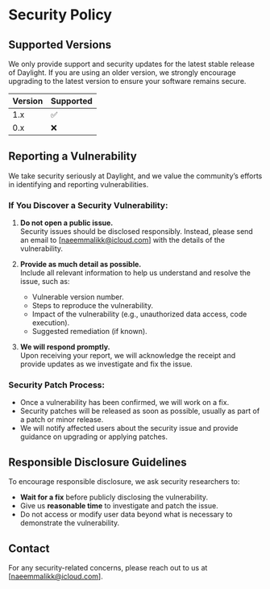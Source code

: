# Security Policy

## Supported Versions

We only provide support and security updates for the latest stable release of Daylight. If you are using an older version, we strongly encourage upgrading to the latest version to ensure your software remains secure.

| Version | Supported          |
| ------- | ------------------ |
| 1.x     | :white_check_mark:  |
| 0.x     | :x:                |

## Reporting a Vulnerability

We take security seriously at Daylight, and we value the community’s efforts in identifying and reporting vulnerabilities.

### If You Discover a Security Vulnerability:

1. **Do not open a public issue.**  
   Security issues should be disclosed responsibly. Instead, please send an email to [naeemmalikk@icloud.com] with the details of the vulnerability.

2. **Provide as much detail as possible.**  
   Include all relevant information to help us understand and resolve the issue, such as:
   - Vulnerable version number.
   - Steps to reproduce the vulnerability.
   - Impact of the vulnerability (e.g., unauthorized data access, code execution).
   - Suggested remediation (if known).

3. **We will respond promptly.**  
   Upon receiving your report, we will acknowledge the receipt and provide updates as we investigate and fix the issue.

### Security Patch Process:

- Once a vulnerability has been confirmed, we will work on a fix.
- Security patches will be released as soon as possible, usually as part of a patch or minor release.
- We will notify affected users about the security issue and provide guidance on upgrading or applying patches.

## Responsible Disclosure Guidelines

To encourage responsible disclosure, we ask security researchers to:

- **Wait for a fix** before publicly disclosing the vulnerability.
- Give us **reasonable time** to investigate and patch the issue.
- Do not access or modify user data beyond what is necessary to demonstrate the vulnerability.
  
## Contact

For any security-related concerns, please reach out to us at [naeemmalikk@icloud.com].
